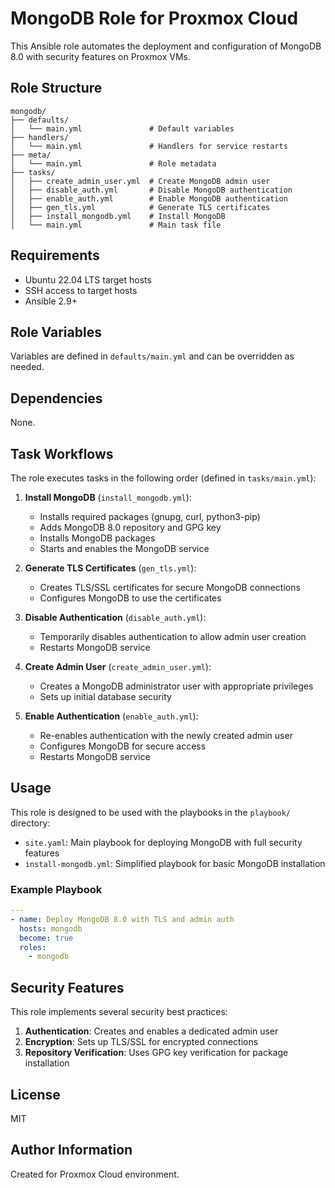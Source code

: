 # MongoDB Role for Proxmox Cloud

This Ansible role automates the deployment and configuration of MongoDB 8.0 with security features on Proxmox VMs.

## Role Structure

```
mongodb/
├── defaults/
│   └── main.yml               # Default variables
├── handlers/
│   └── main.yml               # Handlers for service restarts
├── meta/
│   └── main.yml               # Role metadata
├── tasks/
│   ├── create_admin_user.yml  # Create MongoDB admin user
│   ├── disable_auth.yml       # Disable MongoDB authentication
│   ├── enable_auth.yml        # Enable MongoDB authentication
│   ├── gen_tls.yml            # Generate TLS certificates
│   ├── install_mongodb.yml    # Install MongoDB
│   └── main.yml               # Main task file
```

## Requirements

- Ubuntu 22.04 LTS target hosts
- SSH access to target hosts
- Ansible 2.9+

## Role Variables

Variables are defined in `defaults/main.yml` and can be overridden as needed.

## Dependencies

None.

## Task Workflows

The role executes tasks in the following order (defined in `tasks/main.yml`):

1. **Install MongoDB** (`install_mongodb.yml`):
   - Installs required packages (gnupg, curl, python3-pip)
   - Adds MongoDB 8.0 repository and GPG key
   - Installs MongoDB packages
   - Starts and enables the MongoDB service

2. **Generate TLS Certificates** (`gen_tls.yml`):
   - Creates TLS/SSL certificates for secure MongoDB connections
   - Configures MongoDB to use the certificates

3. **Disable Authentication** (`disable_auth.yml`):
   - Temporarily disables authentication to allow admin user creation
   - Restarts MongoDB service

4. **Create Admin User** (`create_admin_user.yml`):
   - Creates a MongoDB administrator user with appropriate privileges
   - Sets up initial database security

5. **Enable Authentication** (`enable_auth.yml`):
   - Re-enables authentication with the newly created admin user
   - Configures MongoDB for secure access
   - Restarts MongoDB service

## Usage

This role is designed to be used with the playbooks in the `playbook/` directory:

- `site.yaml`: Main playbook for deploying MongoDB with full security features
- `install-mongodb.yml`: Simplified playbook for basic MongoDB installation

### Example Playbook

```yaml
---
- name: Deploy MongoDB 8.0 with TLS and admin auth
  hosts: mongodb
  become: true
  roles:
    - mongodb
```

## Security Features

This role implements several security best practices:

1. **Authentication**: Creates and enables a dedicated admin user
2. **Encryption**: Sets up TLS/SSL for encrypted connections
3. **Repository Verification**: Uses GPG key verification for package installation

## License

MIT

## Author Information

Created for Proxmox Cloud environment.